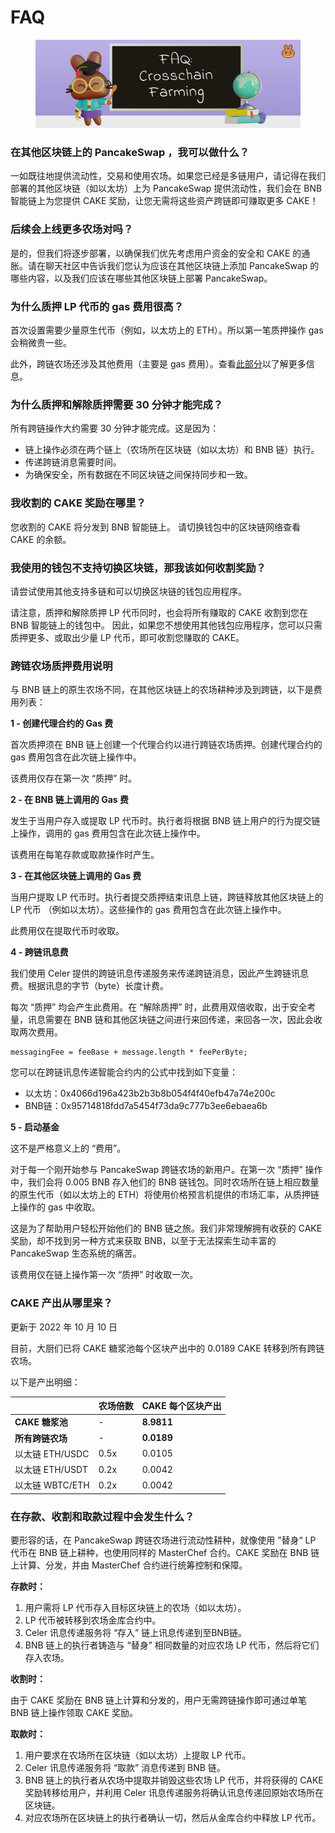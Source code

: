 # FAQ

<figure><img src="../../../.gitbook/assets/image (1) (1) (1).png" alt=""><figcaption></figcaption></figure>

### 在其他区块链上的 PancakeSwap ，我可以做什么？

&#x20;一如既往地提供流动性，交易和使用农场。如果您已经是多链用户，请记得在我们部署的其他区块链（如以太坊）上为 PancakeSwap 提供流动性，我们会在 BNB 智能链上为您提供 CAKE 奖励，让您无需将这些资产跨链即可赚取更多 CAKE！&#x20;

### 后续会上线更多农场对吗？&#x20;

是的，但我们将逐步部署，以确保我们优先考虑用户资金的安全和 CAKE 的通胀。请在聊天社区中告诉我们您认为应该在其他区块链上添加 PancakeSwap 的哪些内容，以及我们应该在哪些其他区块链上部署 PancakeSwap。&#x20;

### 为什么质押 LP 代币的 gas 费用很高？&#x20;

首次设置需要少量原生代币（例如，以太坊上的 ETH）。所以第一笔质押操作 gas 会稍微贵一些。&#x20;

此外，跨链农场还涉及其他费用（主要是 gas 费用）。查看[此部分](faq.md#kua-lian-nong-chang-zhi-ya-xu-yao-shou-fei-ma)以了解更多信息。

### 为什么质押和解除质押需要 30 分钟才能完成？&#x20;

所有跨链操作大约需要 30 分钟才能完成。这是因为：&#x20;

* 链上操作必须在两个链上（农场所在区块链（如以太坊）和 BNB 链）执行。&#x20;
* 传递跨链消息需要时间。&#x20;
* 为确保安全，所有数据在不同区块链之间保持同步和一致。

### 我收割的 CAKE 奖励在哪里？&#x20;

您收割的 CAKE 将分发到 BNB 智能链上。 请切换钱包中的区块链网络查看 CAKE 的余额。

### 我使用的钱包不支持切换区块链，那我该如何收割奖励？

请尝试使用其他支持多链和可以切换区块链的钱包应用程序。&#x20;

请注意，质押和解除质押 LP 代币同时，也会将所有赚取的 CAKE 收割到您在 BNB 智能链上的钱包中。 因此，如果您不想使用其他钱包应用程序，您可以只需质押更多、或取出少量 LP 代币，即可收割您赚取的 CAKE。

### 跨链农场质押费用说明

&#x20;与 BNB 链上的原生农场不同，在其他区块链上的农场耕种涉及到跨链，以下是费用列表：

**1 - 创建代理合约的 Gas 费**&#x20;

首次质押须在 BNB 链上创建一个代理合约以进行跨链农场质押。创建代理合约的 gas 费用包含在此次链上操作中。

该费用仅存在第一次 “质押” 时。&#x20;

**2 - 在 BNB 链上调用的 Gas 费**&#x20;

发生于当用户存入或提取 LP 代币时。执行者将根据 BNB 链上用户的行为提交链上操作，调用的 gas 费用包含在此次链上操作中。&#x20;

该费用在每笔存款或取款操作时产生。&#x20;

**3 - 在其他区块链上调用的 Gas 费**&#x20;

当用户提取 LP 代币时。执行者提交质押结束讯息上链，跨链释放其他区块链上的 LP 代币 （例如以太坊）。这些操作的 gas 费用包含在此次链上操作中。&#x20;

此费用仅在提取代币时收取。&#x20;

**4 - 跨链讯息费**&#x20;

我们使用 Celer 提供的跨链讯息传递服务来传递跨链消息，因此产生跨链讯息费。根据讯息的字节（byte）长度计费。

每次 “质押” 均会产生此费用。在 “解除质押” 时，此费用双倍收取，出于安全考量，讯息需要在 BNB 链和其他区块链之间进行来回传递，来回各一次，因此会收取两次费用。

```
messagingFee = feeBase + message.length * feePerByte;
```

您可以在跨链讯息传递智能合约内的公式中找到如下变量：

* 以太坊：0x4066d196a423b2b3b8b054f4f40efb47a74e200c&#x20;
* BNB链：0x95714818fdd7a5454f73da9c777b3ee6ebaea6b

**5 - 启动基金**&#x20;

这不是严格意义上的 “费用”。

对于每一个刚开始参与 PancakeSwap 跨链农场的新用户。在第一次 “质押” 操作中，我们会将 0.005 BNB 存入他们的 BNB 链钱包。同时农场所在链上相应数量的原生代币（如以太坊上的 ETH）将使用价格预言机提供的市场汇率，从质押链上操作的 gas 中收取。&#x20;

这是为了帮助用户轻松开始他们的 BNB 链之旅。我们非常理解拥有收获的 CAKE 奖励，却不找到另一种方式来获取 BNB，以至于无法探索生动丰富的 PancakeSwap 生态系统的痛苦。&#x20;

该费用仅在链上操作第一次 “质押” 时收取一次。&#x20;

### CAKE 产出从哪里来？&#x20;

更新于 2022 年 10 月 10 日&#x20;

目前，大厨们已将 CAKE 糖浆池每个区块产出中的 0.0189 CAKE 转移到所有跨链农场。&#x20;

以下是产出明细：

|               | 农场倍数 | CAKE 每个区块产出 |
| ------------- | ---- | ----------- |
| **CAKE 糖浆池**  | -    | **8.9811**  |
| **所有跨链农场**    | -    | **0.0189**  |
| 以太链  ETH/USDC | 0.5x | 0.0105      |
| 以太链  ETH/USDT | 0.2x | 0.0042      |
| 以太链 WBTC/ETH  | 0.2x | 0.0042      |

### 在存款、收割和取款过程中会发生什么？

要形容的话，在 PancakeSwap 跨链农场进行流动性耕种，就像使用 ”替身“ LP 代币在 BNB 链上耕种，也使用同样的 MasterChef 合约。CAKE 奖励在 BNB 链上计算、分发，并由 MasterChef 合约进行统筹控制和保障。

**存款时：**&#x20;

1. 用户需将 LP 代币存入目标区块链上的农场（如以太坊）。
2. LP 代币被转移到农场金库合约中。&#x20;
3. Celer 讯息传递服务将 “存入” 链上讯息传递到至BNB链。&#x20;
4. BNB 链上的执行者铸造与 “替身” 相同数量的对应农场 LP 代币，然后将它们存入农场。&#x20;

**收割时：**

由于 CAKE 奖励在 BNB 链上计算和分发的，用户无需跨链操作即可通过单笔 BNB 链上操作领取 CAKE 奖励。&#x20;

**取款时：**&#x20;

1. 用户要求在农场所在区块链（如以太坊）上提取 LP 代币。&#x20;
2. Celer 讯息传递服务将 “取款” 消息传递到 BNB 链。&#x20;
3. BNB 链上的执行者从农场中提取并销毁这些农场 LP 代币，并将获得的 CAKE 奖励转移给用户，并利用 Celer 讯息传递服务将确认讯息传递回原始农场所在区块链。&#x20;
4. 对应农场所在区块链上的执行者确认一切，然后从金库合约中释放 LP 代币。
